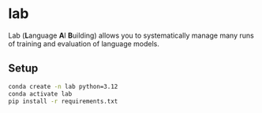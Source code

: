 # lab

Lab (**L**anguage **A**I **B**uilding) allows you to systematically manage many
runs of training and evaluation of language models.

## Setup

```zsh
conda create -n lab python=3.12
conda activate lab
pip install -r requirements.txt
```
